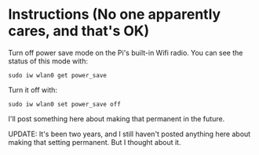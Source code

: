 # Instructions (No one apparently cares, and that's OK)

Turn off power save mode on the Pi's built-in Wifi radio.  You can see the status of this mode with:

`sudo iw wlan0 get power_save`

Turn it off with:

`sudo iw wlan0 set power_save off`

I'll post something here about making that permanent in the future.

UPDATE: It's been two years, and I still haven't posted anything here about making that setting permanent.  But I thought about it.
